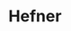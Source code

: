 ---
title: "Hefner"
summary: "Hefner are a British indie rock and \"urban folk\" band formed in east London in 1995. They were active from about 1996 until 2002; since then they have played together only once, for a tribute to the DJ John Peel, who was a strong supporter of theirs."
image: "hefner.jpg"
apple_music_artist_url: "https://music.apple.com/gb/artist/hefner/3028743"
---